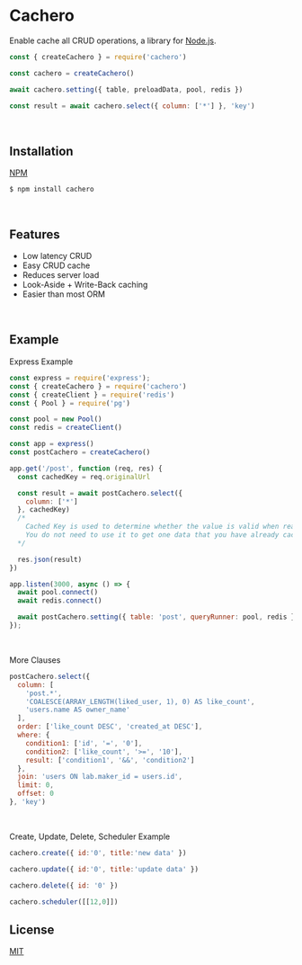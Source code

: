 # Cachero

Enable cache all CRUD operations, a library for [Node.js](http://nodejs.org).

```js
const { createCachero } = require('cachero')

const cachero = createCachero()

await cachero.setting({ table, preloadData, pool, redis })

const result = await cachero.select({ column: ['*'] }, 'key')
```

<br>

## Installation

[NPM](https://www.npmjs.com/package/cachero)

```console
$ npm install cachero
```

<br>

## Features

  * Low latency CRUD
  * Easy CRUD cache
  * Reduces server load
  * Look-Aside + Write-Back caching
  * Easier than most ORM

<br>

## Example
Express Example
```js
const express = require('express');
const { createCachero } = require('cachero')
const { createClient } = require('redis')
const { Pool } = require('pg')

const pool = new Pool()
const redis = createClient()

const app = express()
const postCachero = createCachero()

app.get('/post', function (req, res) {
  const cachedKey = req.originalUrl

  const result = await postCachero.select({ 
    column: ['*']
  }, cachedKey)
  /* 
    Cached Key is used to determine whether the value is valid when reading multiple data. 
    You do not need to use it to get one data that you have already cached.
  */

  res.json(result)
})

app.listen(3000, async () => {
  await pool.connect()
  await redis.connect()

  await postCachero.setting({ table: 'post', queryRunner: pool, redis })
});
```

<br/>

More Clauses
```js
postCachero.select({
  column: [
    'post.*',
    'COALESCE(ARRAY_LENGTH(liked_user, 1), 0) AS like_count',
    'users.name AS owner_name'
  ],
  order: ['like_count DESC', 'created_at DESC'],
  where: {
    condition1: ['id', '=', '0'],
    condition2: ['like_count', '>=', '10'],
    result: ['condition1', '&&', 'condition2']
  },
  join: 'users ON lab.maker_id = users.id',
  limit: 0,
  offset: 0
}, 'key')
```

<br/>

Create, Update, Delete, Scheduler Example
```js
cachero.create({ id:'0', title:'new data' })

cachero.update({ id:'0', title:'update data' })

cachero.delete({ id: '0' })

cachero.scheduler([[12,0]])
```

<!-- ## Prototype -->

## License

  [MIT](LICENSE)